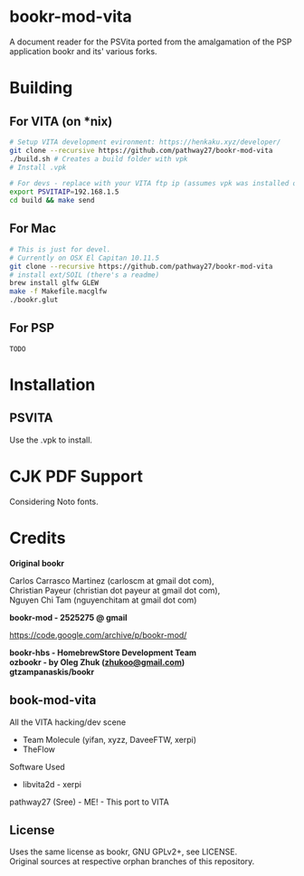 # bookr-mod-vita

A document reader for the PSVita ported from the amalgamation of the PSP application bookr and its' various forks.

# Building

## For VITA (on *nix)

```sh
# Setup VITA development evironment: https://henkaku.xyz/developer/
git clone --recursive https://github.com/pathway27/bookr-mod-vita
./build.sh # Creates a build folder with vpk
# Install .vpk

# For devs - replace with your VITA ftp ip (assumes vpk was installed once)
export PSVITAIP=192.168.1.5
cd build && make send
```

## For Mac

```sh
# This is just for devel.
# Currently on OSX El Capitan 10.11.5
git clone --recursive https://github.com/pathway27/bookr-mod-vita
# install ext/SOIL (there's a readme)
brew install glfw GLEW
make -f Makefile.macglfw
./bookr.glut
```

## For PSP

```
TODO
```

# Installation

## PSVITA

Use the .vpk to install.

# CJK PDF Support

Considering Noto fonts.

# Credits

**Original bookr**

Carlos Carrasco Martinez (carloscm at gmail dot com),  
Christian Payeur (christian dot payeur at gmail dot com),  
Nguyen Chi Tam (nguyenchitam at gmail dot com)  

**bookr-mod - 2525275 @ gmail**

https://code.google.com/archive/p/bookr-mod/

**bookr-hbs - HomebrewStore Development Team**  
**ozbookr - by Oleg Zhuk (zhukoo@gmail.com)**  
**gtzampanaskis/bookr**

## book-mod-vita

All the VITA hacking/dev scene

- Team Molecule (yifan, xyzz, DaveeFTW, xerpi)
- TheFlow

Software Used

- libvita2d - xerpi

pathway27 (Sree) - ME! - This port to VITA

## License

Uses the same license as bookr, GNU GPLv2+, see LICENSE.  
Original sources at respective orphan branches of this repository.